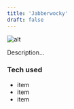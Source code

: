 ```yaml
---
title: 'Jabberwocky'
draft: false
---
```


![alt](//via.placeholder.com/640x150)

Description...

### Tech used

- item
- item
- item
